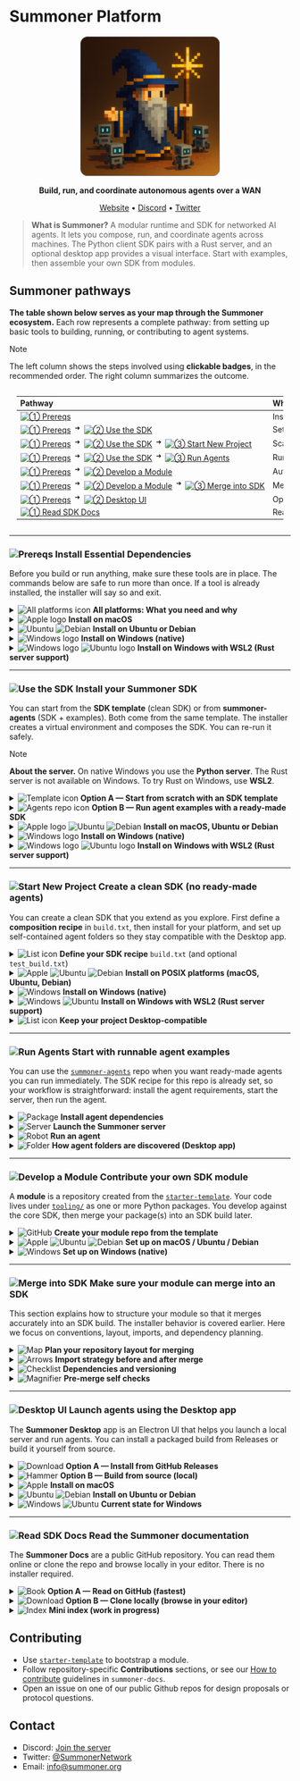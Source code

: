 # Summoner Platform

<!-- <p align="center">
  <a href="https://summoner.org">
    <img src="https://summoner.org/static/images/summoner-logo.png" alt="Summoner Logo" width="160"/>
  </a>
</p> -->

<p align="center">
  <a href="https://summoner.org">
    <!-- <img src="../img/summoner_intro_rounded.png" alt="Summoner Logo" width="250"/> -->
    <img src="https://github.com/Summoner-Network/.github/blob/main/img/summoner_intro_rounded.png" alt="Summoner Logo" width="250"/>
  </a>
</p>

<p align="center">
  <strong>Build, run, and coordinate autonomous agents over a WAN</strong>
</p>

<p align="center">
  <a href="https://summoner.org">Website</a> •
  <a href="https://discord.gg/9HMeXnMycE">Discord</a> •
  <a href="https://twitter.com/SummonerNetwork">Twitter</a>
</p>

> **What is Summoner?**
> A modular runtime and SDK for networked AI agents. It lets you compose, run, and coordinate agents across machines. The Python client SDK pairs with a Rust server, and an optional desktop app provides a visual interface. Start with examples, then assemble your own SDK from modules.


## Summoner pathways

**The table shown below serves as your map through the Summoner ecosystem.** Each row represents a complete pathway: from setting up basic tools to building, running, or contributing to agent systems.

> [!NOTE]
> The left column shows the steps involved using **clickable badges**, in the recommended order. The right column summarizes the outcome.


<div style="display:flex;justify-content:center;">
  <div style="width:95%;max-width:100%;overflow-x:auto;-webkit-overflow-scrolling:touch;">
    <table style="border-collapse:collapse;width:auto;min-width:860px;table-layout:auto;text-align:left;">
      <thead><tr><th style="text-align:left;white-space:nowrap;">Pathway</th><th style="text-align:left;">What you will acheive</th></tr><thead>
      <tbody>
      <tr>
        <td style="white-space:nowrap; vertical-align:middle;">
          <a href=#-install-essential-dependencies title="Start here — install required tools"><img alt="① Prereqs" src="https://img.shields.io/badge/①-Prereqs-6f42c1"></a>
        </td>
        <td>Install Python, Rust, git, and build tools.</td>
      </tr>
      <tr>
        <td style="white-space:nowrap; vertical-align:middle;">
          <a href=#-install-essential-dependencies><img alt="① Prereqs" src="https://img.shields.io/badge/①-Prereqs-6f42c1"></a>
          <sup>&nbsp;➜&nbsp;</sup>
          <a href="#-install-your-summoner-sdk" title="Create a venv and fetch core modules"><img alt="② Use the SDK" src="https://img.shields.io/badge/②-Use%20the%20SDK-0b5ed7"></a>
        </td>
        <td>Set up a venv and fetch core modules for the SDK.</td>
      </tr>
      <tr>
        <td style="white-space:nowrap; vertical-align:middle;">
          <a href=#-install-essential-dependencies><img alt="① Prereqs" src="https://img.shields.io/badge/①-Prereqs-6f42c1"></a>
          <sup>&nbsp;➜&nbsp;</sup>
          <a href="#-install-your-summoner-sdk" title="Scaffold from SDK template"><img alt="② Use the SDK" src="https://img.shields.io/badge/②-Use%20the%20SDK-0b5ed7"></a>
          <sup>&nbsp;➜&nbsp;</sup>
          <a href="#-create-a-clean-sdk-no-ready-made-agents" title="Scaffold from SDK template"><img alt="③ Start New Project" src="https://img.shields.io/badge/③-Start%20New%20Project-4f9bff"></a>
        </td>
        <td>Scaffold a fresh project from the SDK template.</td>
      </tr>
      <tr>
        <td style="white-space:nowrap; vertical-align:middle;">
          <a href=#-install-essential-dependencies><img alt="① Prereqs" src="https://img.shields.io/badge/①-Prereqs-6f42c1"></a>
          <sup>&nbsp;➜&nbsp;</sup>
          <a href="#-install-your-summoner-sdk" title="Launch example agents"><img alt="② Use the SDK" src="https://img.shields.io/badge/②-Use%20the%20SDK-0b5ed7"></a>
          <sup>&nbsp;➜&nbsp;</sup>
          <a href="#-start-with-runnable-agent-examples" title="Launch example agents"><img alt="③ Run Agents" src="https://img.shields.io/badge/③-Run%20Agents-4f9bff"></a>
        </td>
        <td>Run example agents immediately.</td>
      </tr>
      <tr>
        <td style="white-space:nowrap; vertical-align:middle;">
          <a href=#-install-essential-dependencies><img alt="① Prereqs" src="https://img.shields.io/badge/①-Prereqs-6f42c1"></a>
          <sup>&nbsp;➜&nbsp;</sup>
          <a href="#-contribute-your-own-sdk-module" title="Author an SDK extension"><img alt="② Develop a Module" src="https://img.shields.io/badge/②-Develop%20a%20Module-008f99"></a>
        </td>
        <td>Author a reusable SDK module.</td>
      </tr>
      <tr>
        <td style="white-space:nowrap; vertical-align:middle;">
          <a href=#-install-essential-dependencies><img alt="① Prereqs" src="https://img.shields.io/badge/①-Prereqs-6f42c1"></a>
          <sup>&nbsp;➜&nbsp;</sup>
          <a href="#-contribute-your-own-sdk-module"><img alt="② Develop a Module" src="https://img.shields.io/badge/②-Dev.%20a%20Module-008f99"></a>
          <sup>&nbsp;➜&nbsp;</sup>
          <a href="#-make-sure-your-module-can-merge-into-an-sdk" title="Include your module in an SDK recipe"><img alt="③ Merge into SDK" src="https://img.shields.io/badge/③-Merge%20into%20SDK-00bcd4"></a>
        </td>
        <td>Merge your module into an SDK build/recipe.</td>
      </tr>
      <tr>
        <td style="white-space:nowrap; vertical-align:middle;">
          <a href=#-install-essential-dependencies><img alt="① Prereqs" src="https://img.shields.io/badge/①-Prereqs-6f42c1"></a>
          <sup>&nbsp;➜&nbsp;</sup>
          <a href="#-launch-agents-using-the-desktop-app" title="Optional GUI"><img alt="② Desktop UI" src="https://img.shields.io/badge/②-Desktop%20UI-ff69b4"></a>
        </td>
        <td>Optional desktop GUI to launch a local server and agents.</td>
      </tr>
      <tr>
        <td style="white-space:nowrap; vertical-align:middle;">
          <a href="#-read-the-summoner-documentation" title="Documentation"><img alt="① Read SDK Docs" src="https://img.shields.io/badge/①-Read%20SDK%20Docs-d6720f"></a>
        </td>
        <td>Read the docs and learn about Summoner.</td>
      </tr>
    </tbody>
  </table>
</div>
</div>


<!-- 
| Path | What you'll do |
|---|---|
| [![① Prereqs](https://img.shields.io/badge/①-Prereqs-6f42c1)](#install-essential-dependencies "Start here — install required tools") | Install Python, Rust, git, and build tools. |
| [![① Prereqs](https://img.shields.io/badge/①-Prereqs-6f42c1)](#install-essential-dependencies) <sup>&nbsp;➜&nbsp;</sup> [![② Use the SDK](https://img.shields.io/badge/②-Use%20the%20SDK-0b5ed7)](#install-your-summoner-sdk "Create a venv and fetch core modules") | Set up a venv and fetch core modules for the SDK. |
| [![① Prereqs](https://img.shields.io/badge/①-Prereqs-6f42c1)](#install-essential-dependencies) <sup>&nbsp;➜&nbsp;</sup> [![② Use the SDK](https://img.shields.io/badge/②-Use%20the%20SDK-0b5ed7)](#install-your-summoner-sdk) <sup>&nbsp;➜&nbsp;</sup> [![③ Start New Project](https://img.shields.io/badge/③-Start%20New%20Project-4f9bff)](#start-a-new-project-fresh "Scaffold from SDK template") | Scaffold a fresh project from the SDK template. |
| [![① Prereqs](https://img.shields.io/badge/①-Prereqs-6f42c1)](#install-essential-dependencies) <sup>&nbsp;➜&nbsp;</sup> [![② Use the SDK](https://img.shields.io/badge/②-Use%20the%20SDK-0b5ed7)](#install-your-summoner-sdk) <sup>&nbsp;➜&nbsp;</sup> [![③ Run Agents](https://img.shields.io/badge/③-Run%20Agents-4f9bff)](#start-with-runnable-agent-examples "Launch example agents") | Run example agents immediately. |
| [![① Prereqs](https://img.shields.io/badge/①-Prereqs-6f42c1)](#install-essential-dependencies) <sup>&nbsp;➜&nbsp;</sup> [![② Develop a Module](https://img.shields.io/badge/②-Develop%20a%20Module-008f99)](#i-want-to-develop-a-module "Author an SDK extension") | Author a reusable SDK module. |
| [![① Prereqs](https://img.shields.io/badge/①-Prereqs-6f42c1)](#install-essential-dependencies) <sup>&nbsp;➜&nbsp;</sup> [![② Develop a Module](https://img.shields.io/badge/②-Develop%20a%20Module-008f99)](#i-want-to-develop-a-module) <sup>&nbsp;➜&nbsp;</sup> [![③ Merge into SDK](https://img.shields.io/badge/③-Merge%20into%20SDK-00bcd4)](#merge-module-into-sdk "Include your module in an SDK recipe") | Merge your module into an SDK build/recipe. |
| [![① Prereqs](https://img.shields.io/badge/①-Prereqs-6f42c1)](#install-essential-dependencies) <sup>&nbsp;➜&nbsp;</sup> [![② Desktop UI](https://img.shields.io/badge/②-Desktop%20UI-ff69b4)](#desktop-ui-optional "Optional GUI") | Optional desktop GUI to launch a local server and agents. |
| [![① Read SDK Docs](https://img.shields.io/badge/②-Read%20SDK%20Docs-d6720f)](#summoner-docs "Documentation") | Read the docs and learn about Summoner. | -->




---

### <img alt="Prereqs" src="https://img.shields.io/badge/Prereqs-6f42c1"> Install Essential Dependencies

Before you build or run anything, make sure these tools are in place.
The commands below are safe to run more than once. If a tool is already installed, the installer will say so and exit.


<details>
<summary><img alt="All platforms icon" width="16" src="https://cdn.simpleicons.org/gnometerminal/6f42c1">
 <b>All platforms: What you need and why</b></summary>
<br>

* **Python 3.9 or newer**. Runs SDK tools and agents.
* **Git**. Clones the repositories.
* **Rust toolchain**. Needed only for the high-performance server on macOS, Linux, or WSL2. Not used on native Windows.
* **Node.js 18+ with npm**. Needed only if you plan to use the Desktop UI.

Use the platform sections below to check versions and install missing items.

</details>


<details>
<summary><img alt="Apple logo" width="16" src="https://cdn.simpleicons.org/apple/6f42c1"> <b>Install on macOS</b></summary>
<br>

**First, check what is already installed.**
Running these checks does not change your system.

```bash
python3 --version || echo "Python not found"
git --version || echo "Git not found"
rustc --version && cargo --version || echo "Rust toolchain not found"
node --version && npm --version || echo "Node not found (Desktop UI only)"
```

**Next, install missing tools.**
These commands install Python, Git, rustup, and Node. The `-y` on rustup accepts defaults.

```bash
brew install python git
brew install rustup
rustup-init -y
brew install node   # only if you want the Desktop UI
```

**Finally, verify the installation.**
If a command prints a version, you are good to go.

```bash
python3 --version
git --version
rustc --version && cargo --version
node --version && npm --version   # only if you installed Node
```

**If you run this again later**
Homebrew is safe to re-run. It will report already installed packages.
Use `rustup update` to upgrade Rust when you need it.
</details>
<a id="ubuntu-debian-prereqs"></a>
<details>
<summary><img alt="Ubuntu" width="16" src="https://cdn.simpleicons.org/ubuntu/6f42c1">
<img alt="Debian" width="16" src="https://cdn.simpleicons.org/debian/6f42c1">
<b>Install on Ubuntu or Debian</b></summary>
<br>

**First, check what is already installed.**
These checks are safe to run any time.

```bash
python3 --version || echo "Python not found"
git --version || echo "Git not found"
rustc --version && cargo --version || echo "Rust toolchain not found"
node --version && npm --version || echo "Node not found (Desktop UI only)"
```

**Next, install missing tools.**
This installs Python, venv, pip, Git, and build tools. It also installs Rust with rustup. Node is optional.

```bash
sudo apt update
sudo apt install -y python3 python3-venv python3-pip git build-essential pkg-config libssl-dev
curl --proto '=https' --tlsv1.2 -sSf https://sh.rustup.rs | sh -s -- -y
sudo apt install -y nodejs npm   # only if you want the Desktop UI
```

**Finally, verify the installation.**

```bash
python3 --version
git --version
rustc --version && cargo --version
node --version && npm --version   # only if you installed Node
```

**If you run this again later**
`apt install` is safe to re-run. It will confirm what is already installed.
Use `rustup update` to upgrade Rust when you need it.

</details>


<details>
<summary>
<img alt="Windows logo" width="16" src="https://img.icons8.com/?size=100&id=JSovFPeJN9IG&format=png&color=6f42c1">
 <b>Install on Windows (native)</b></summary>
<br>

On native Windows the stack uses the Python server. The Rust server is not used here.
You can still install Node if you want the Desktop UI.

**First, check what is already installed.**
Run these in PowerShell.

```powershell
python --version   # or: py -3 --version
git --version
node --version; npm --version   # only if you want the Desktop UI
```

**Next, install missing tools.**
Download and install from these pages. During Python setup, select "Add python.exe to PATH."

* Python: [https://www.python.org/downloads/windows/](https://www.python.org/downloads/windows/)
* Git for Windows: [https://git-scm.com/download/win](https://git-scm.com/download/win)
* Node.js (optional): [https://nodejs.org/](https://nodejs.org/)

**Finally, verify the installation.**
Run the same checks again in PowerShell. If a command prints a version, you are done.

**If you run this again later**
Installers usually detect existing versions and do not replace them without asking.

</details>


<details><summary>
<img alt="Windows logo" width="16" src="https://img.icons8.com/?size=100&id=JSovFPeJN9IG&format=png&color=6f42c1">
<img alt="Ubuntu logo" width="16" src="https://cdn.simpleicons.org/ubuntu/6f42c1">
 <b>Install on Windows with WSL2 (Rust server support)</b></summary>
<br>

If you want the Rust server on Windows, use WSL2 with Ubuntu.

**First, enable WSL2 and install Ubuntu.**
Run this in PowerShell.

```powershell
wsl --install -d Ubuntu
```

**Next, open the Ubuntu terminal.**
Follow the [**Ubuntu or Debian**](#ubuntu-debian-prereqs) section above inside WSL. Install Python, Git, Rust, and Node if you want the Desktop UI.

**Finally, verify the installation.**
Use the version checks from the Ubuntu section.
Localhost usually works across Windows and WSL. If needed, run `hostname -I` in Ubuntu and bind to that address.

**If you run this again later**
Use the same checks and installers inside WSL.
Use `rustup update` in WSL when you want to upgrade Rust.

</details>








---







### <img alt="Use the SDK" src="https://img.shields.io/badge/Use%20the%20SDK-0b5ed7"> Install your Summoner SDK

You can start from the **SDK template** (clean SDK) or from **summoner-agents** (SDK + examples). Both come from the same template. The installer creates a virtual environment and composes the SDK. You can re-run it safely.

> [!NOTE]
> **About the server.** On native Windows you use the **Python server**. The Rust server is not available on Windows. To try Rust on Windows, use **WSL2**.
<a id="start-from-scratch-with-sdk-template"></a>
<details>
<summary><img alt="Template icon" width="16" src="https://cdn.simpleicons.org/github/0b5ed7"> <b>Option A — Start from scratch with an SDK template</b></summary>
<br>

**Create your own SDK repo from the template.** Click **Use this template → Create a new repository** on the [**SDK template**](https://github.com/Summoner-Network/summoner-sdk#getting-started), then clone it and enter the folder.

```bash
git clone https://github.com/<your-account>/<your-sdk-repo>.git
cd <your-sdk-repo>
```

**Choose modules and packages in `build.txt`.** List the modules you want your SDK to include. This step is optional and you can keep the default `build.txt` as-is. For custom builds, see the [**`build.txt` format**](#start-a-new-project-built-text) instructions in **Create a clean SDK (no ready-made agents)** below.

**Use the installation procedure for your platform.** See the sections below for platform-specific commands.

</details>
<a id="use-an-sdk-with-agent-examples"></a>
<details>
<summary><img alt="Agents repo icon" width="16" src="https://cdn.simpleicons.org/github/0b5ed7"> <b>Option B — Run agent examples with a ready-made SDK</b></summary>
<br>

**Download the SDK with agent examples.** Clone the [`summoner-agents`](https://github.com/Summoner-Network/summoner-agents) repository and enter the folder.

```bash
git clone https://github.com/Summoner-Network/summoner-agents.git
cd summoner-agents
```

**Use the installation procedure for your platform.** See the sections below for platform-specific commands.

</details>


<details>
<summary>
<img alt="Apple logo" width="16" src="https://cdn.simpleicons.org/apple/0b5ed7">
<img alt="Ubuntu" width="16" src="https://cdn.simpleicons.org/ubuntu/0b5ed7"> 
<img alt="Debian" width="16" src="https://cdn.simpleicons.org/debian/0b5ed7"> 
<b>Install on macOS, Ubuntu or Debian</b></summary>
<br>

**Run the installer.** Choose **either** approach, both will perform the same setup.

* **Either** run in the current shell so `venv/` auto-activates:

  ```bash
  # From your project root (template or summoner-agents)
  source build_sdk.sh setup
  ```

* **Or** run as a separate process, then activate manually:

  ```bash
  bash build_sdk.sh setup
  source venv/bin/activate
  ```

**Verify the installation.** Confirm that Python sees the SDK and view the interpreter path.

```bash
python3 -c "import summoner, sys; print('summoner OK', sys.executable)"
```

**Reset when needed.** Return to a clean state, then re-run setup.

```bash
bash build_sdk.sh reset
```

Read more: **[POSIX install notes](https://github.com/Summoner-Network/summoner-docs/blob/main/guide_sdk/getting_started/installation.md)**

</details>


<details>
<summary>
<img alt="Windows logo" width="16" src="https://img.icons8.com/?size=100&id=JSovFPeJN9IG&format=png&color=0b5ed7">
 <b>Install on Windows (native)</b></summary>
<br>

**Open a PowerShell terminal.** You can use Windows Terminal, PowerShell 7+, or VS Code's integrated terminal (PowerShell profile).

**Allow scripts for this session only.** This temporarily lets you run the installer. Close the terminal after use to revert.

```powershell
Set-ExecutionPolicy -Scope Process -ExecutionPolicy Bypass
```

**Run the installer.** This composes your SDK, creates `venv\`, and installs dependencies from `build.txt`.

```powershell
.\build_sdk_on_windows.ps1 setup
```

**Activate the environment.** Your prompt should show `(venv)`.

```powershell
.\venv\Scripts\Activate.ps1
```

**Verify the installation.** Confirm that Python sees the SDK and view the interpreter path.

```powershell
python -c "import summoner, sys; print('summoner OK', sys.executable)"
```

**Reset when needed.** Return to a clean state, then re-run setup.

```powershell
.\build_sdk_on_windows.ps1 reset
```

Read more: **[Windows install notes](https://github.com/Summoner-Network/summoner-docs/blob/main/guide_sdk/getting_started/windows_install.md)** • **[SDK template](https://github.com/Summoner-Network/summoner-sdk)**

</details>


<details>
<summary>
<img alt="Windows logo" width="16" src="https://img.icons8.com/?size=100&id=JSovFPeJN9IG&format=png&color=0b5ed7">
<img alt="Ubuntu logo" width="16" src="https://cdn.simpleicons.org/ubuntu/0b5ed7">
 <b>Install on Windows with WSL2 (Rust server support)</b></summary>
<br>

**Enable WSL2 and install Ubuntu.**

```powershell
wsl --install -d Ubuntu
```

**Open the Ubuntu terminal.** Go to your SDK project folder.

**Run the installer.** Choose **either** approach, both will complete the same setup.

* **Either** run in the current shell so `venv/` auto-activates:

  ```bash
  source build_sdk.sh setup
  ```

* **Or** run as a separate process, then activate manually:

  ```bash
  bash build_sdk.sh setup
  source venv/bin/activate
  ```

**Verify the installation.** Confirm that Python sees the SDK and view the interpreter path.

```bash
python3 -c "import summoner, sys; print('summoner OK', sys.executable)"
```

**Networking tip.** `localhost` usually works across Windows and WSL2. If it does not, you can use the WSL IP:

```bash
hostname -I
```

Read more: **[POSIX install notes](https://github.com/Summoner-Network/summoner-docs/blob/main/guide_sdk/getting_started/installation.md)**

</details>








---








### <img alt="Start New Project" src="https://img.shields.io/badge/Start%20New%20Project-4f9bff"> Create a clean SDK (no ready-made agents)


You can create a clean SDK that you extend as you explore. First define a **composition recipe** in `build.txt`, then install for your platform, and set up self-contained agent folders so they stay compatible with the Desktop app.
<a id="start-a-new-project-built-text"></a>
<details>
<summary><img alt="List icon" width="16" src="https://cdn.simpleicons.org/textpattern/4f9bff"> <b>Define your SDK recipe</b> <code>build.txt</code> (and optional <code>test_build.txt</code>)</summary>
<br>


This section assumes you already created and cloned a repo from the [`summoner-sdk`](https://github.com/Summoner-Network/summoner-sdk) template (see [**Start from scratch with an SDK template**](#start-from-scratch-with-sdk-template) above).

**To build your Summoner SDK**, you need to tell the installer which packages to include from each Summoner module. Modules are GitHub repositories created from the template repository [`starter-template`](https://github.com/Summoner-Network/starter-template). Each module provides one or more packages under its `tooling/` directory.

<!-- **Tell the installer what to include.** You list which packages to pull from Summoner modules (repos built from the template). Each module contributes one or more packages under its `tooling/` directory. During install, those packages are merged under `summoner/…` so you import them uniformly. -->

**Include an entire repository (all packages).** If you want to include every package under that repository's `tooling/` directory, put the repository URL on its own line in `build.txt`.

<!-- **Include an entire module (all packages).** Put the repo URL on its own line. The installer will copy every package under that repo's `tooling/`. -->

```txt
https://github.com/Summoner-Network/summoner-agentclass.git
```

**Include only specific packages.** If you want to include a subset of packages from a repository, add a colon after the repository URL, then list the package folder names from `tooling/` on the following lines.

<!-- **Include specific packages only.** Add a colon after the repo URL, then list the `tooling/` subfolders you want. This keeps your SDK small and intentional. -->

```txt
https://github.com/Summoner-Network/summoner-agentclass.git:
aurora
```

**Optional quick tests.** Use `test_build.txt` for a minimal smoke test (often the starter template). You can switch between `build.txt` and `test_build.txt` by running `setup build` or `setup test_build`.

```txt
https://github.com/Summoner-Network/starter-template.git
```

**You can change the recipe any time.** Edit `build.txt` or `test_build.txt` and re-run `setup` to rebuild your SDK. Nothing breaks if you re-run; the script is idempotent.

**Imports after install.** You can import the core and any included packages in the same way:

```python
from summoner.server import SummonerServer
from summoner.client import SummonerClient
from summoner.your_package import hello_summoner
from summoner.aurora import SummonerAgent
```

Read more: **[SDK template (`build.txt` format)](https://github.com/Summoner-Network/summoner-sdk#buildtxt--test_buildtxt-format)**
</details>


<details>
<summary>
<img alt="Apple" width="16" src="https://cdn.simpleicons.org/apple/4f9bff">
<img alt="Ubuntu" width="16" src="https://cdn.simpleicons.org/ubuntu/4f9bff">
<img alt="Debian" width="16" src="https://cdn.simpleicons.org/debian/4f9bff">
<b>Install on POSIX platforms (macOS, Ubuntu, Debian)</b>
</summary>
<br>

Once you have composed your SDK recipe, proceed as follows.

**Run the installer.** Choose **either** approach, both will complete the same setup.

* **Either** run in the current shell so `venv/` auto-activates:

  ```bash
  source build_sdk.sh setup
  ```

* **Or** run as a separate process, then activate manually (two steps but equivalent result):

  ```bash
  bash build_sdk.sh setup
  source venv/bin/activate
  ```

**Check that Python sees the SDK.** This prints a confirmation and the exact Python path in use.

```bash
python3 -c "import summoner, sys; print('summoner OK', sys.executable)"
```

**Reset later if needed.** This clears generated artifacts and reinstalls from your recipe.

```bash
bash build_sdk.sh reset
```

Read more: **[POSIX install notes](https://github.com/Summoner-Network/summoner-docs/blob/main/guide_sdk/getting_started/installation.md)**

</details>


<details>
<summary>
<img alt="Windows" width="16" src="https://img.icons8.com/?size=100&id=JSovFPeJN9IG&format=png&color=4f9bff">
<b>Install on Windows (native)</b>
</summary>
<br>

> **Note:**
> On native Windows the **Python server** is used. The Rust server is not used here.

Once you have composed your SDK recipe, proceed as follows.

**Open a PowerShell terminal.** You can use Windows Terminal, PowerShell 7+, or VS Code's integrated terminal (PowerShell profile).

**Run the installer.** First allow scripts **just for this session** (it will revert back to default when you close the window), then build and activate:

```powershell
Set-ExecutionPolicy -Scope Process -ExecutionPolicy Bypass
.\build_sdk_on_windows.ps1 setup
.\venv\Scripts\Activate.ps1
```

**Check that Python sees the SDK.** This prints a confirmation and the `venv` path.

```powershell
python -c "import summoner, sys; print('summoner OK', sys.executable)"
```

**Reset later if needed.** This does a clean rebuild using your current `build.txt`.

```powershell
.\build_sdk_on_windows.ps1 reset
```

Read more: **[Windows install notes](https://github.com/Summoner-Network/summoner-docs/blob/main/guide_sdk/getting_started/windows_install.md)** • **[SDK template](https://github.com/Summoner-Network/summoner-sdk)**

</details>


<details>
<summary>
<img alt="Windows" width="16" src="https://img.icons8.com/?size=100&id=JSovFPeJN9IG&format=png&color=4f9bff">
<img alt="Ubuntu" width="16" src="https://cdn.simpleicons.org/ubuntu/4f9bff">
<b>Install on Windows with WSL2 (Rust server support)</b>
</summary>
<br>



> **Note:**
> WSL2 with Ubuntu gives you parity with Linux/macOS, including the Rust server.

Once you have composed your SDK recipe, proceed as follows.

**Enable WSL2 (PowerShell).**

```powershell
wsl --install -d Ubuntu
```

**Run the installer inside Ubuntu.** Choose **either** approach, both will complete the same setup.

```bash
# Either:
source build_sdk.sh setup
# Or:
bash build_sdk.sh setup && source venv/bin/activate
```

**Check that Python sees the SDK.**

```bash
python3 -c "import summoner, sys; print('summoner OK', sys.executable)"
```

**Networking tip.** `localhost` usually works across Windows and WSL2. If it does not, use the WSL IP:

```bash
hostname -I
```

Read more: **[POSIX install notes](https://github.com/Summoner-Network/summoner-docs/blob/main/guide_sdk/getting_started/installation.md)**

</details>


<details>
<summary><img alt="List icon" width="16" src="https://cdn.simpleicons.org/textpattern/4f9bff"> <b>Keep your project Desktop-compatible</b></summary>
<br>

**Where your code lives.** You can place your code wherever it makes sense for your project. If you plan to use the Desktop app, keep each launchable agent and its dependencies inside a single, **self-contained agent folder**.

**Agent folder shape the Desktop can import.** The Desktop's import feature works with **any self-contained agent folder** laid out like this:

```txt
folder/
  agent.py           # entry point (calls your agent's .run() in an asyncio context)
  requirements.txt   # dependencies for this agent only
  README.md          # what it does, how to run, scenarios (recommended)
  configs/           # optional: per-environment settings
    client_config.json
  state/             # optional: local files the agent uses
  utils.py           # optional: helpers for this agent
```

**Entry point expectations.** In `agent.py`, expose a `main()` that can accept an optional `--config`, build a `SummonerClient`, wire handlers/hooks, and call `client.run(...)`. Prefer config files over many CLI flags so environments can change without code edits.

**Stable imports.** Use the `summoner` namespace so your imports remain consistent as your SDK evolves:

```python
from summoner.client import SummonerClient
from summoner.server import SummonerServer
# plus any composed packages you included via build.txt
```


**Entry point expectations.** In `agent.py`, expose a `main()` that can take an optional `--config`, build a `SummonerClient`, wire handlers/hooks, and call `client.run(...)`. Favor config files over many CLI flags so environments can change without code edits.

**Imports that stay stable.** Keep imports under the `summoner` namespace so they remain consistent as you evolve your SDK:

```python
from summoner.client import SummonerClient
from summoner.server import SummonerServer
# plus any composed packages you included via build.txt
```

**Pull a ready-made example agent (optional).** You can copy a single agent from [`summoner-agents`](https://github.com/Summoner-Network/summoner-agents) into your project with the helper script `get_agent` (Bash):

```bash
# list available agents from the repo (default branch: main)
bash get_agent --list

# fetch one agent into agents/ (creates agents/agent_<Name>)
bash get_agent SendAgent_0

# overwrite if it already exists
bash get_agent SendAgent_0 --force
```

* The script downloads from [`summoner-agents`](https://github.com/Summoner-Network/summoner-agents) and supports `--branch` and `--repo` if you need a different ref or fork.
* It requires Bash and standard tools (`tar` plus `curl` or `wget`).
* On Windows, you can run it from VS Code's integrated **Bash** (or Git Bash).

Read more: **[Design fundamentals](https://github.com/Summoner-Network/summoner-docs/blob/main/guide_sdk/fundamentals/design.md)**

</details>






---






### <img alt="Run Agents" src="https://img.shields.io/badge/Run%20Agents-4f9bff"> Start with runnable agent examples

You can use the [`summoner-agents`](https://github.com/Summoner-Network/summoner-agents) repo when you want ready-made agents you can run immediately. The SDK recipe for this repo is already set, so your workflow is straightforward: install the agent requirements, start the server, then run the agent.



<details>
<summary><img alt="Package" width="16" src="https://cdn.simpleicons.org/pypi/4f9bff"> <b>Install agent dependencies</b></summary>
<br>

This section assumes you already installed the SDK for the [`summoner-agents`](https://github.com/Summoner-Network/summoner-agents) repo (see [**Run agent examples with a ready-made SDK**](#use-an-sdk-with-agent-examples) above).

**Activate the virtual environment.** This ensures Python installs into the right place. Run this **whenever you open a new terminal**:

```bash
# POSIX (macOS/Linux/WSL2)
source venv/bin/activate
```

```powershell
# Windows (PowerShell)
.\venv\Scripts\Activate.ps1
```

**Install requirements for one agent.** This is the quickest way to try a single agent. Point to that agent's **self-contained folder**:

```bash
pip install -r path/to/your/agent/folder/requirements.txt
```

**Install requirements for all agents (bulk).** From the repo root (Bash):

```bash
bash install_requirements.sh
```

* The script scans for agent folders and installs each `requirements.txt`.
* On Windows, use **Git Bash** or **VS Code** with a **Bash** terminal.
* If you later see `ModuleNotFoundError`, install that agent's requirements and try again.

</details>


<details>
<summary><img alt="Server" width="16" src="https://cdn.simpleicons.org/gnometerminal/4f9bff"> <b>Launch the Summoner server</b></summary>
<br>

Most agents rely on the server as their messaging backbone. **Start the server first**, then launch agents in a second terminal.

**Activate the virtual environment.** This guarantees the server uses the SDK you installed:

```bash
# POSIX (macOS/Linux/WSL2)
source venv/bin/activate
```

```powershell
# Windows (PowerShell)
.\venv\Scripts\Activate.ps1
```

**Run with the default config.**

```bash
python server.py
```

**Use a custom server config** (only if an agent's README asks for it):

```bash
python server.py --config configs/<server_config>.json
```

Leave the server running in this terminal. Open another terminal (and activate the venv there too) to run agents.

</details>


<details>
<summary><img alt="Robot" width="16" src="https://cdn.simpleicons.org/robotframework/4f9bff"> <b>Run an agent</b></summary>
<br>

**Activate the virtual environment.** This makes sure the agent imports the SDK and its own dependencies:

```bash
# POSIX (macOS/Linux/WSL2)
source venv/bin/activate
```

```powershell
# Windows (PowerShell)
.\venv\Scripts\Activate.ps1
```

**Run with defaults.** Execute the entry point in the **self-contained agent folder**:

```bash
python path/to/your/agent/folder/agent.py
```

**Run with a custom agent config** (when provided by that agent):

```bash
python path/to/your/agent/folder/agent.py --config configs/<agent_config>.json
```

**Find the right config.** Look in the agent folder's README for flags, environment variables, or a recommended config file.

**Typical workflow (two terminals).**

* **Terminal A — server**

  ```bash
  source venv/bin/activate          # POSIX
  # .\venv\Scripts\Activate.ps1     # Windows
  python server.py
  ```
* **Terminal B — agent**

  ```bash
  source venv/bin/activate          # POSIX
  # .\venv\Scripts\Activate.ps1     # Windows
  pip install -r path/to/your/agent/folder/requirements.txt
  python path/to/your/agent/folder/agent.py
  ```


**Common errors**

* If you see "cannot import summoner…", make sure the virtual environment is active in this terminal. If it is not active, activate it and run the command again.
* If you see "address already in use", stop any other server processes that may be running, or change the server port in the configuration file and try again.
* If an agent cannot connect, make sure the server terminal is still running and that your local firewall is not blocking the connection.


</details>


<details>
<summary><img alt="Folder" width="16" src="https://cdn.simpleicons.org/textpattern/4f9bff"> <b>How agent folders are discovered (Desktop app)</b></summary>
<br>

The Desktop app can import and run **any self-contained agent folder** with this minimal shape:

```txt
folder/
  agent.py
  requirements.txt
  (optional) README.md, configs/, state/, utils.py
```

Keeping this structure makes your agent easy to import, run locally, and share with teammates.

</details>







---










### <img alt="Develop a Module" src="https://img.shields.io/badge/Develop%20a%20Module-008f99"> Contribute your own SDK module

A **module** is a repository created from the [`starter-template`](https://github.com/Summoner-Network/starter-template). Your code lives under [`tooling/`](https://github.com/Summoner-Network/starter-template/tree/main/tooling) as one or more Python packages. You develop against the core SDK, then merge your package(s) into an SDK build later.

<details>
<summary><img alt="GitHub" width="16" src="https://cdn.simpleicons.org/github/008f99"> <b>Create your module repo from the template</b></summary>
<br>

**Make your own repo.** Click **Use this template → Create a new repository** on the [`starter-template`](https://github.com/Summoner-Network/starter-template), then clone it and enter the folder.

```bash
git clone https://github.com/<your-account>/<your-module-repo>.git
cd <your-module-repo>
```

**What the template gives you.** A bootstrap script, a virtual environment, and a smoke test that launches a small server.

</details>

<details>
<summary>
<img alt="Apple" width="16" src="https://cdn.simpleicons.org/apple/008f99">
<img alt="Ubuntu" width="16" src="https://cdn.simpleicons.org/ubuntu/008f99">
<img alt="Debian" width="16" src="https://cdn.simpleicons.org/debian/008f99">
<b>Set up on macOS / Ubuntu / Debian</b></summary>
<br>

Once you have cloned your module repo, proceed as follows.

**Run the installer.** Choose **either** approach. Both complete the same setup.

* **Either** run in the current shell so `venv/` auto-activates:

  ```bash
  source install.sh setup
  ```

* **Or** run as a separate process, then activate manually:

  ```bash
  bash install.sh setup
  source venv/bin/activate
  ```

**Smoke test.** Verify the installation by launching the test server. The script generates `test_server.py` you can run on localhost.

```bash
bash install.sh test_server
```

This creates `test_server.py`, `test_server_config.json`, and starts a basic server using the installed `summoner` package.

**If VS Code does not resolve imports.** Select the `venv` interpreter once and reopen your files so `from summoner.server import SummonerServer` resolves.

</details>

<details>
<summary>
<img alt="Windows" width="16" src="https://img.icons8.com/?size=100&id=JSovFPeJN9IG&format=png&color=008f99">
<b>Set up on Windows (native)</b></summary>
<br>

Once you have cloned your module repo, proceed as follows.

**Run the installer.** Allow scripts **for this session only**, then build and test by launching a test server.

```powershell
Set-ExecutionPolicy -Scope Process -ExecutionPolicy Bypass
.\install_on_windows.ps1 setup
.\install_on_windows.ps1 test_server
```

**Activate the virtual environment.** The setup script activates `venv` for you. You can re-activate later with either command.

```powershell
# Using the script
.\install_on_windows.ps1 use_venv
# Direct command
.\venv\Scripts\Activate.ps1
```

This mirrors the POSIX setup and launches the test server with the installed `summoner` package.

</details>









---









### <img alt="Merge into SDK" src="https://img.shields.io/badge/Merge%20into%20SDK-00bcd4"> Make sure your module can merge into an SDK

This section explains how to structure your module so that it merges accurately into an SDK build. The installer behavior is covered earlier. Here we focus on conventions, layout, imports, and dependency planning.

<details>
<summary><img alt="Map" width="16" src="https://cdn.simpleicons.org/textpattern/00bcd4"> <b>Plan your repository layout for merging</b></summary>
<br>

**What the builder expects**

* All exportable code lives under `tooling/` as package folders. Each folder becomes a top-level package in the SDK under `summoner/<pkg>/`. This is why names must be stable and conflict-free.
* A single `requirements.txt` sits at the **repo root**. The SDK builder reads it during composition. Keeping one place for dependencies avoids duplication and surprises.

**Canonical shapes**

Single package:

```txt
tooling/
  your_package/
    __init__.py          # optional exports, e.g., "from .agent import Agent"
    agent.py
    utils.py
requirements.txt         # at repo root (used during SDK composition)
```

Multiple packages from one repo:

```txt
tooling/
  pkg_alpha/
    __init__.py
    alpha.py
  pkg_beta/
    __init__.py
    beta.py
requirements.txt
```

If you need subpackages, mirror the same pattern with directories:

```txt
tooling/
  your_package/
    __init__.py
    subpkg/
      __init__.py        # required so pip installs the subpackage
      feature.py
requirements.txt
```

**Naming guidelines**

* Use lowercase with underscores for package folders, for example `your_package`. This avoids import issues on case-sensitive filesystems.
* Avoid hyphens in folder names. Dashes are not valid in Python import paths.
* Choose names that will not collide with packages contributed by other modules. If you are unsure, prefix with a short, consistent stem, for example `acme_utils`.

A few minutes spent here prevents most merge conflicts later.

</details>

<details>
<summary><img alt="Arrows" width="16" src="https://cdn.simpleicons.org/python/00bcd4"> <b>Import strategy before and after merge</b></summary>
<br>

**During development in your module repo**

Write imports against `tooling.*` so the code runs before the merge:

```python
from tooling.your_package import Agent
from tooling.your_package.utils import helper
```

Core SDK imports should always use the public namespace `summoner.*`. These remain unchanged across the merge.

**What changes at merge time**

When you compose an SDK, the builder copies `tooling/your_package/` to `summoner/your_package/` and **rewrites only** your `tooling.*` imports to the public namespace.

* Imports that referenced your package:

  ```python
  # before merge (in module repo)
  from tooling.your_package import Agent

  # after merge (inside the SDK source tree)
  from summoner.your_package import Agent
  ```

The rewrite is mechanical. It expects clean, absolute imports. Avoid deep relative imports like `from . import something` across distant folders. Keep intra-package imports either absolute within your package or local, for example `from .utils import helper`.

> **Naming collisions to watch for.** Because `tooling/<pkg>` becomes `summoner.<pkg>` after merging, a `<pkg>` that already exists in the SDK (native or from another module) will collide. Pick unique, descriptive names up front.

**How consumers import after installation**

Users of the installed SDK import through the `summoner` namespace:

```python
from summoner.your_package import Agent
from summoner.your_package.utils import helper
from summoner.client import SummonerClient
```

</details>

<details>
<summary><img alt="Checklist" width="16" src="https://cdn.simpleicons.org/pypi/00bcd4"> <b>Dependencies and versioning</b></summary>
<br>

**One file per module repo**

* Put `requirements.txt` at the **repo root**. The SDK builder installs from this file during composition.
* Prefer compatible-range pins for libraries you do not control, and exact pins for tools that must match across modules.

Example:

```txt
# requirements.txt at repo root
aiohttp>=3.9,<4.0
pydantic>=2.6,<3.0
```

If you ship optional extras for local experiments, document them separately, for example `requirements.dev.txt`, and keep them out of the main build to avoid bloating the SDK.

**Agent-specific dependencies**

If your repo also ships runnable agents, keep their extra dependencies in the agent folders' own `requirements.txt`. The SDK composition uses the repo-root `requirements.txt` only. Agents can install their own extras at run time.

**Non-code assets**

If your package needs data files at run time, place them inside your package and load them via package-relative paths, not absolute file paths. This keeps things working after the merge.

</details>

<details>
<summary><img alt="Magnifier" width="16" src="https://cdn.simpleicons.org/checkmarx/00bcd4"> <b>Pre-merge self checks</b></summary>
<br>

Run these checks inside your module repo with the virtual environment active. They catch most issues early.

**Package import check**

```bash
python -c "import tooling.your_package as yp; print('OK:', yp.__name__)"
```

**Core import check**

```bash
python -c "from summoner.client import SummonerClient; print('OK')"
```

**Name collision check**

* Verify that each folder directly under `tooling/` has a unique, descriptive name.
* If you plan to include multiple modules in the same SDK, list their package names and check for overlaps (remember: `tooling/<pkg>` becomes `summoner.<pkg>`).

**Public surface check**

* Inspect `tooling/your_package/__init__.py`. Export only the symbols you want users to see. Keep internal helpers unexported.
* For any subfolder you want installed as a subpackage, ensure it has its own `__init__.py`.

If these pass, your module is ready to be composed into an SDK.

</details>








---









### <img alt="Desktop UI" src="https://img.shields.io/badge/Desktop%20UI-ff69b4"> Launch agents using the Desktop app

The **Summoner Desktop** app is an Electron UI that helps you launch a local server and run agents. You can install a packaged build from Releases or build it yourself from source.

<details>
<summary><img alt="Download" width="16" src="https://cdn.simpleicons.org/github/ff69b4"> <b>Option A — Install from GitHub Releases</b></summary>
<br>

**1) Go to the app repository.** Open [`Summoner-Network/summoner-desktop`](https://github.com/Summoner-Network/summoner-desktop) and click **Releases** in the right sidebar.

<p align="center">
  <a href="https://github.com/Summoner-Network/summoner-desktop/releases">
    <img src="https://github.com/Summoner-Network/.github/blob/main/img/release_github_rounded.png" width="250"/>
  </a>
</p>

> [!TIP]
> If you do not see assets, check the latest workflow run under **Actions**. Artifacts are uploaded to the most recent draft or pre-release.

**2) Choose your platform file.** Pick the file that matches your OS and CPU architecture. Filenames look like `Summoner Desktop-<version>-<arch>.<ext>`.

* **macOS**: download the `.dmg` or `.zip` (Apple Silicon is `arm64`, Intel is `x64`).
* **Linux**: download the `.AppImage` or `.deb`.
* **Windows**: there is no supported installer yet. See the Windows notes below.

**3) Install and start.** Follow the step for your platform.

* **macOS**: open the `.dmg`, drag the app to Applications, then launch it from Launchpad/Spotlight.

<p align="center">
  <img src="https://github.com/Summoner-Network/.github/blob/main/img/macos_install_in_app_rounded.png" width="250"/>
</p>

* **Linux (.AppImage)**: make the file executable, then run it:

  ```bash
  chmod +x "Summoner Desktop-<version>-<arch>.AppImage"
  ./Summoner\ Desktop-<version>-<arch>.AppImage
  ```
* **Linux (.deb)**: install with your package manager:

  ```bash
  sudo apt install ./Summoner\ Desktop-<version>-<arch>.deb
  ```

**What you should see.** A login screen followed by the landing grid. If you see the UI but buttons do nothing on Windows, read the Windows section below.

</details>

<details>
<summary><img alt="Hammer" width="16" src="https://cdn.simpleicons.org/electron/ff69b4"> <b>Option B — Build from source (local)</b></summary>
<br>

**1) Install prerequisites.** You need **Node.js 18+** and **npm**. This verifies your toolchain.

```bash
node -v
npm -v
```

If either command is missing, install Node with your platform’s package manager or from nodejs.org.

**2) Clone and install dependencies.** This downloads the source and creates a clean `node_modules/` from the lockfile.

```bash
git clone https://github.com/Summoner-Network/summoner-desktop.git
cd summoner-desktop
npm ci
```

**3) Run in development.** This launches Electron and auto-injects the alert modal into all pages so you can click around.

```bash
npm start
```

**4) Build installers locally.** This packages the app and writes artifacts to **`release/`** (set in `package.json`).

```bash
# macOS (choose the right one for your machine)
npm run dist:mac:arm64     # Apple Silicon
npm run dist:mac:x64       # Intel
npm run dist:mac:both      # both architectures on a host that supports it

# Linux
npm run dist:linux
```

The `release/` folder appears after your first build. All outputs are placed there.

<p align="center">
    <img src="https://github.com/Summoner-Network/.github/blob/main/img/release_project_rounded.png" width="250"/>
</p>

**What happens under the hood.** At build time, the scripts run:

* `npm run inject-alert` to update `renderer/**/index.html`
* `electron-builder` with `--publish=never` to avoid uploading

**5) Install the file you produced.** Use the same steps as the Releases option for your platform.

</details>

<details>
<summary><img alt="Apple" width="16" src="https://cdn.simpleicons.org/apple/ff69b4"> <b>Install on macOS</b></summary>
<br>

**Check or install Node (first time).** This ensures you can run and build the app. Homebrew is the simplest way to add Node.

```bash
node -v || brew install node
npm -v  || true
```

**Run a development session (first time).** This gives you a live Electron window so you can confirm the UI works on your Mac.

```bash
git clone https://github.com/Summoner-Network/summoner-desktop.git
cd summoner-desktop
npm ci
npm start
```

**Produce a macOS installer.** This writes `.dmg`/`.zip` files to `release/` for your architecture.

```bash
# Apple Silicon
npm run dist:mac:arm64
# Intel
npm run dist:mac:x64
```

**Handle Gatekeeper prompts.** This is normal for non-notarized builds. Approve the app in **System Settings → Privacy & Security**, then open it again.

</details>

<details>
<summary>
<img alt="Ubuntu" width="16" src="https://cdn.simpleicons.org/ubuntu/ff69b4">
<img alt="Debian" width="16" src="https://cdn.simpleicons.org/debian/ff69b4">
 <b>Install on Ubuntu or Debian</b></summary>
<br>

**Check or install Node (first time).** This makes sure Electron can run and `electron-builder` can package.

```bash
node -v || { sudo apt update && sudo apt install -y nodejs npm; }
npm -v  || true
```

**Run a development session (first time).** This brings up the Electron window so you can click through the UI.

```bash
git clone https://github.com/Summoner-Network/summoner-desktop.git
cd summoner-desktop
npm ci
npm start
```

**Produce Linux artifacts.** This writes `.AppImage` and/or `.deb` to `release/`.

```bash
npm run dist:linux
```

**Install or run the artifact.** This integrates the app into your desktop or runs it directly.

```bash
# Run AppImage
chmod +x release/*AppImage
./release/<your-file>.AppImage

# Install .deb
sudo apt install ./release/<your-file>.deb
```

</details>


<details>
<summary>
<img alt="Windows" width="16" src="https://img.icons8.com/?size=100&id=JSovFPeJN9IG&format=png&color=ff69b4">
<img alt="Ubuntu" width="16" src="https://cdn.simpleicons.org/ubuntu/ff69b4">
<b>Current state for Windows</b>
</summary>
<br>

You can **launch the Electron UI in development** with PowerShell 7+:

```powershell
git clone https://github.com/Summoner-Network/summoner-desktop.git
cd summoner-desktop
npm ci
npm start
```

However, many app features call **Bash** scripts bundled under `scripts/`. On native Windows these actions do not run yet. You will see the UI, but clicking certain buttons will not perform the expected work.

**Use WSL2 for full behavior.** This provides a Linux environment where Bash-backed features work.

```powershell
wsl --install -d Ubuntu
```

**Build and run inside WSL.** Follow the Linux steps from the Ubuntu shell for a complete experience.

```bash
cd summoner-desktop
npm ci
npm start
# or package:
npm run dist:linux
```

**Help us prioritize Windows parity.** Open an issue describing your use case.


</details>







---







### <img alt="Read SDK Docs" src="https://img.shields.io/badge/Read%20SDK%20Docs-d6720f"> Read the Summoner documentation

The **Summoner Docs** are a public GitHub repository. You can read them online or clone the repo and browse locally in your editor. There is no installer required.

<details>
<summary><img alt="Book" width="16" src="https://cdn.simpleicons.org/readthedocs/d6720f"> <b>Option A — Read on GitHub (fastest)</b></summary>
<br>

**Open the documentation repository.** The docs are structured to guide you from core concepts to advanced usage. You can explore them directly on GitHub or clone the repo locally.

* Repo home: [https://github.com/Summoner-Network/summoner-docs/](https://github.com/Summoner-Network/summoner-docs/)
* SDK guides: [https://github.com/Summoner-Network/summoner-docs/tree/main/guide_sdk/index.md](https://github.com/Summoner-Network/summoner-docs/tree/main/guide_sdk/index.md)
* API reference: [https://github.com/Summoner-Network/summoner-docs/tree/main/reference/index.md](https://github.com/Summoner-Network/summoner-docs/tree/main/reference/index.md)

</details>

<details>
<summary><img alt="Download" width="16" src="https://cdn.simpleicons.org/github/d6720f"> <b>Option B — Clone locally (browse in your editor)</b></summary>
<br>

**Clone the repository.** This copies the Markdown; no build step is needed.

```bash
git clone https://github.com/Summoner-Network/summoner-docs.git
cd summoner-docs
```

**Browse the folders.** Start at the root README, then drill into guides or reference.

</details>

<details>
<summary><img alt="Index" width="16" src="https://img.icons8.com/?size=100&id=2800&format=png&color=d6720f">
 <b>Mini index (work in progress)</b></summary>
<br>

**Server**  

**Client**  

**Receive / Send**  

**Routes & States** 

**Hooks**  

**Travel**  

**Events**  

</details>



## Contributing

* Use [`starter-template`](https://github.com/Summoner-Network/starter-template) to bootstrap a module.
* Follow repository-specific **Contributions** sections, or see our [How to contribute](https://github.com/Summoner-Network/summoner-docs/blob/main/development/contribution/index.md) guidelines in `summoner-docs`.
* Open an issue on one of our public Github repos for design proposals or protocol questions.


## Contact

* Discord: [Join the server](https://discord.gg/9HMeXnMycE)
* Twitter: [@SummonerNetwork](https://twitter.com/SummonerNetwork)
* Email: [info@summoner.org](mailto:info@summoner.org)

